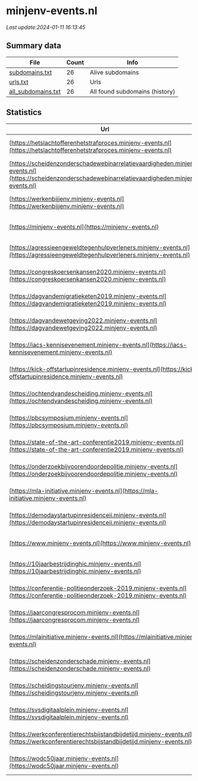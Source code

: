 # minjenv-events.nl
*Last update:2024-01-11 16:13:45*
## Summary data
| File       | Count | Info |
|------------|-------|------|
|[subdomains.txt](/data/minjenv-events/subdomains.txt)|26|Alive subdomains|
|[urls.txt](/data/minjenv-events/urls.txt)|26|Urls|
|[all_subdomains.txt](/data/minjenv-events/all_subdomains.txt)|26|All found subdomains (history)|
## Statistics
| Url | SSL | Server | Cookie | HSTS | CSP | XFO | XXP | RP | Tech |
|------------|-------|------|------|------|------|------|------|------|------|
|[https://hetslachtofferenhetstrafproces.minjenv-events.nl](https://hetslachtofferenhetstrafproces.minjenv-events.nl)| |nginx| |:white_check_mark: |:warning: |:white_check_mark: |:white_check_mark: |:white_check_mark: |HSTS Nginx Plesk|
|[https://scheidenzonderschadewebinarrelatievaardigheden.minjenv-events.nl](https://scheidenzonderschadewebinarrelatievaardigheden.minjenv-events.nl)| |nginx| |:white_check_mark: |:warning: |:white_check_mark: |:white_check_mark: |:white_check_mark: |HSTS Nginx Plesk|
|[https://werkenbijjenv.minjenv-events.nl](https://werkenbijjenv.minjenv-events.nl)| |nginx| |:white_check_mark: |:warning: |:white_check_mark: |:white_check_mark: |:white_check_mark: |HSTS Nginx Plesk|
|[https://minjenv-events.nl](https://minjenv-events.nl)| |nginx| |:white_check_mark: |:warning: |:white_check_mark: |:white_check_mark: |:white_check_mark: |HSTS Nginx Plesk|
|[https://agressieengeweldtegenhulpverleners.minjenv-events.nl](https://agressieengeweldtegenhulpverleners.minjenv-events.nl)| |nginx| |:white_check_mark: |:warning: |:white_check_mark: |:white_check_mark: |:white_check_mark: |HSTS Nginx Plesk|
|[https://congreskoersenkansen2020.minjenv-events.nl](https://congreskoersenkansen2020.minjenv-events.nl)| |nginx| |:white_check_mark: |:warning: |:white_check_mark: |:white_check_mark: |:white_check_mark: |HSTS Nginx Plesk|
|[https://dagvandemigratieketen2019.minjenv-events.nl](https://dagvandemigratieketen2019.minjenv-events.nl)| |nginx| |:white_check_mark: |:warning: |:white_check_mark: |:white_check_mark: |:white_check_mark: |HSTS Nginx Plesk|
|[https://dagvandewetgeving2022.minjenv-events.nl](https://dagvandewetgeving2022.minjenv-events.nl)| |nginx| |:white_check_mark: |:warning: |:white_check_mark: |:white_check_mark: |:white_check_mark: |HSTS Nginx Plesk|
|[https://iacs-kennisevenement.minjenv-events.nl](https://iacs-kennisevenement.minjenv-events.nl)| |nginx| |:white_check_mark: |:warning: |:white_check_mark: |:white_check_mark: |:white_check_mark: |HSTS Nginx Plesk|
|[https://kick-offstartupinresidence.minjenv-events.nl](https://kick-offstartupinresidence.minjenv-events.nl)| |nginx| |:white_check_mark: |:warning: |:white_check_mark: |:white_check_mark: |:white_check_mark: |HSTS Nginx Plesk|
|[https://ochtendvandescheiding.minjenv-events.nl](https://ochtendvandescheiding.minjenv-events.nl)| |nginx| |:white_check_mark: |:warning: |:white_check_mark: |:white_check_mark: |:white_check_mark: |HSTS Nginx Plesk|
|[https://pbcsymposium.minjenv-events.nl](https://pbcsymposium.minjenv-events.nl)| |nginx| |:white_check_mark: |:warning: |:white_check_mark: |:white_check_mark: |:white_check_mark: |HSTS Nginx Plesk|
|[https://state-of-the-art-conferentie2019.minjenv-events.nl](https://state-of-the-art-conferentie2019.minjenv-events.nl)| |nginx| |:white_check_mark: |:warning: |:white_check_mark: |:white_check_mark: |:white_check_mark: |HSTS Nginx Plesk|
|[https://onderzoekbijvoorendoordepolitie.minjenv-events.nl](https://onderzoekbijvoorendoordepolitie.minjenv-events.nl)| |nginx| |:white_check_mark: |:warning: |:white_check_mark: |:white_check_mark: |:white_check_mark: |HSTS Nginx Plesk|
|[https://mla-initiative.minjenv-events.nl](https://mla-initiative.minjenv-events.nl)| |nginx| |:white_check_mark: |:warning: |:white_check_mark: |:white_check_mark: |:white_check_mark: |HSTS Nginx Plesk|
|[https://demodaystartupinresidenceii.minjenv-events.nl](https://demodaystartupinresidenceii.minjenv-events.nl)| |nginx| |:white_check_mark: |:warning: |:white_check_mark: |:white_check_mark: |:white_check_mark: |HSTS Nginx Plesk|
|[https://www.minjenv-events.nl](https://www.minjenv-events.nl)| |nginx| |:white_check_mark: |:warning: |:white_check_mark: |:white_check_mark: |:white_check_mark: |HSTS Nginx Plesk|
|[https://10jaarbestrijdinghic.minjenv-events.nl](https://10jaarbestrijdinghic.minjenv-events.nl)| |nginx| |:white_check_mark: |:warning: |:white_check_mark: |:white_check_mark: |:white_check_mark: |HSTS Nginx Plesk|
|[https://conferentie-politieonderzoek-2019.minjenv-events.nl](https://conferentie-politieonderzoek-2019.minjenv-events.nl)| |nginx| |:white_check_mark: |:warning: |:white_check_mark: |:white_check_mark: |:white_check_mark: |HSTS Nginx Plesk|
|[https://jaarcongresprocom.minjenv-events.nl](https://jaarcongresprocom.minjenv-events.nl)| |nginx| |:white_check_mark: |:warning: |:white_check_mark: |:white_check_mark: |:white_check_mark: |HSTS Nginx Plesk|
|[https://mlainitiative.minjenv-events.nl](https://mlainitiative.minjenv-events.nl)| |nginx| |:white_check_mark: |:warning: |:white_check_mark: |:white_check_mark: |:white_check_mark: |HSTS Nginx Plesk|
|[https://scheidenzonderschade.minjenv-events.nl](https://scheidenzonderschade.minjenv-events.nl)| |nginx| |:white_check_mark: |:warning: |:white_check_mark: |:white_check_mark: |:white_check_mark: |HSTS Nginx Plesk|
|[https://scheidingstourjenv.minjenv-events.nl](https://scheidingstourjenv.minjenv-events.nl)| |nginx| |:white_check_mark: |:warning: |:white_check_mark: |:white_check_mark: |:white_check_mark: |HSTS Nginx Plesk|
|[https://svsdigitaalplein.minjenv-events.nl](https://svsdigitaalplein.minjenv-events.nl)| |nginx| |:white_check_mark: |:warning: |:white_check_mark: |:white_check_mark: |:white_check_mark: |HSTS Nginx Plesk|
|[https://werkconferentierechtsbijstandbijdetijd.minjenv-events.nl](https://werkconferentierechtsbijstandbijdetijd.minjenv-events.nl)| |nginx| |:white_check_mark: |:warning: |:white_check_mark: |:white_check_mark: |:white_check_mark: |HSTS Nginx Plesk|
|[https://wodc50jaar.minjenv-events.nl](https://wodc50jaar.minjenv-events.nl)| |nginx| |:white_check_mark: |:warning: |:white_check_mark: |:white_check_mark: |:white_check_mark: |HSTS Nginx Plesk|
